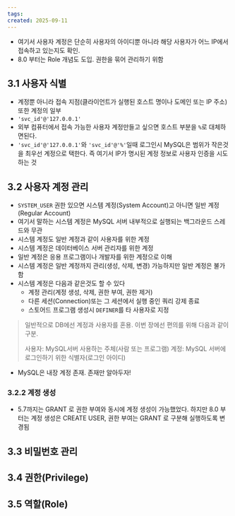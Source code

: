```yaml
---
tags: 
created: 2025-09-11
---
```

- 여기서 사용자 계정은 단순히 사용자의 아이디뿐 아니라 해당 사용자가 어느 IP에서 접속하고 있는지도 확인.
- 8.0 부터는 Role 개념도 도입. 권한을 묶어 관리하기 위함
## 3.1 사용자 식별
- 계정뿐 아니라 접속 지점(클라이언트가 실행된 호스트 명이나 도메인 또는 IP 주소)또한 계정의 일부
- `'svc_id'@'127.0.0.1'`
- 외부 컴퓨터에서 접속 가능한 사용자 계정만들고 싶으면 호스트 부분을 `%`로 대체하면된다.
- `'svc_id'@'127.0.0.1'`와 `'svc_id'@'%'`일때 로그인시 MySQL은 범위가 작은것을 최우선 계정으로 택한다. 즉 여기서 IP가 명시된 계정 정보로 사용자 인증을 시도하는 것

## 3.2 사용자 계정 관리
- `SYSTEM_USER` 권한 있으면 시스템 계정(System Account)고 아니면 일반 계정(Regular Account)
- 여기서 말하는 시스템 계정은 MySQL 서버 내부적으로 실행되는 백그라운드 스레드와 무관
- 시스템 계정도 일반 계정과 같이 사용자를 위한 계정
- 시스템 계정은 데이터베이스 서버 관리자를 위한 계정
- 일반 계정은 응용 프로그램이나 개발자를 위한 계정으로 이해
- 시스템 계정은 일반 계정까지 관리(생성, 삭제, 변경) 가능하지만 일반 계정은 불가함
- 시스템 계정은 다음과 같은것도 할 수 있다
	- 계정 관리(계정 생성, 삭제, 권한 부여, 권한 제거)
	- 다른 세션(Connection)또는 그 세션에서 실행 중인 쿼리 강제 종료
	- 스토어드 프로그램 생성시 `DEFINER`를 타 사용자로 지정
> 일반적으로 DB에선 계정과 사용자를 혼용. 이번 장에선 편의를 위해 다음과 같이 구분.
> 
> 사용자: MySQL서버 사용하는 주체(사람 또는 프로그램)
> 계정: MySQL 서버에 로그인하기 위한 식별자(로그인 아이디)
- MySQL은 내장 계정 존재. 존재만 알아두자!

### 3.2.2 계정 생성
- 5.7까지는 GRANT 로 권한 부여와 동시에 계정 생성이 가능했었다. 하지만 8.0 부터는 계정 생성은 CREATE USER, 권한 부여는 GRANT 로 구분해 실행하도록 변경됨

## 3.3 비밀번호 관리
## 3.4 권한(Privilege)
## 3.5 역할(Role)
